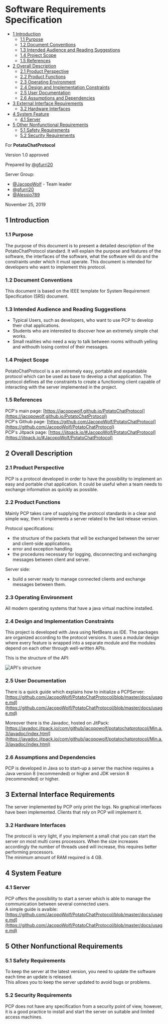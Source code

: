 <h1> Software Requirements Specification </h1>

- [1 Introduction](#1-introduction)
  - [1.1 Purpose](#11-purpose)
  - [1.2 Document Conventions](#12-document-conventions)
  - [1.3 Intended Audience and Reading Suggestions](#13-intended-audience-and-reading-suggestions)
  - [1.4 Project Scope](#14-project-scope)
  - [1.5 References](#15-references)
- [2 Overall Description](#2-overall-description)
  - [2.1 Product Perspective](#21-product-perspective)
  - [2.2 Product Functions](#22-product-functions)
  - [2.3 Operating Environment](#23-operating-environment)
  - [2.4 Design and Implementation Constraints](#24-design-and-implementation-constraints)
  - [2.5 User Documentation](#25-user-documentation)
  - [2.6 Assumptions and Dependencies](#26-assumptions-and-dependencies)
- [3 External Interface Requirements](#3-external-interface-requirements)
  - [3.2 Hardware Interfaces](#32-hardware-interfaces)
- [4 System Feature](#4-system-feature)
  - [4.1 Server](#41-server)
- [5 Other Nonfunctional Requirements](#5-other-nonfunctional-requirements)
  - [5.1 Safety Requirements](#51-safety-requirements)
  - [5.2 Security Requirements](#52-security-requirements)

For **PotatoChatProtocol**

Version 1.0 approved

Prepared by [@gfurri20](https://github.com/gfurri20)

Server Group:

- [@JacopoWolf](https://github.com/JacopoWolf) - Team leader
- [@gfurri20](https://github.com/gfurri20)
- [@Alessio789](https://github.com/Alessio789)

November 25, 2019

## 1 Introduction

### 1.1 Purpose
The purpose of this document is to present a detailed description of the PotatoChatProtocol standard. It will explain the purpose and features of the software, the interfaces of the software, what the software will do and the constraints under which it must operate. This document is intended for developers who want to implement this protocol.


### 1.2 Document Conventions
This document is based on the IEEE template for System Requirement Specification (SRS) document.


### 1.3 Intended Audience and Reading Suggestions

- Typical Users, such as developers, who want to use PCP to develop their chat applications.
- Students who are interested to discover how an extremely simple chat works.
- Small realities who need a way to talk between rooms withouth yelling and withouth losing control of their messages.


### 1.4 Project Scope
PotatoChatProtocol is a an extremely easy, portable and expandable protocol which can be used as base to develop a chat application.
The protocol defines all the constraints to create a functioning client capable of interacting with the server implemented in the project.


### 1.5 References
PCP's main page:
[https://jacopowolf.github.io/PotatoChatProtocol](https://jacopowolf.github.io/PotatoChatProtocol) \
PCP's Github page:
[https://github.com/JacopoWolf/PotatoChatProtocol](https://github.com/JacopoWolf/PotatoChatProtocol) \
PCP's Jitpack page:
[https://jitpack.io/#JacopoWolf/PotatoChatProtocol](https://jitpack.io/#JacopoWolf/PotatoChatProtocol)


## 2 Overall Description

### 2.1 Product Perspective
PCP is a protocol developed in order to have the possibility to implement an easy and portable chat application. It could be useful when a team needs to exchange information as quickly as possible.


### 2.2 Product Functions
Mainly PCP takes care of supplying the protocol standards in a clear and simple way, then it implements a server related to the last release version.

Protocol specifications:

- the structure of the packets that will be exchanged between the server and client-side applications.
- error and exception handling
- the procedures necessary for logging, disconnecting and exchanging messages between client and server.

Server side:

- build a server ready to manage connected clients and exchange messages between them.


### 2.3 Operating Environment
All modern operating systems that have a java virtual machine installed.


### 2.4 Design and Implementation Constraints
This project is developed with Java using NetBeans as IDE. The packages are organized according to the protocol versions. It uses a modular design where every feature is wrapped into a separate module and the modules depend on each other through well-written APIs.

This is the structure of the API:


![API's structure](/docs/img/server-architecture.svg)


### 2.5 User Documentation
There is a quick guide which explains how to initialize a PCPServer:
[https://github.com/JacopoWolf/PotatoChatProtocol/blob/master/docs/usage.md](https://github.com/JacopoWolf/PotatoChatProtocol/blob/master/docs/usage.md)

Moreover there is the Javadoc, hosted on JitPack:
[https://javadoc.jitpack.io/com/github/jacopowolf/potatochatprotocol/Min.a.3/javadoc/index.html](https://javadoc.jitpack.io/com/github/jacopowolf/potatochatprotocol/Min.a.3/javadoc/index.html)


### 2.6 Assumptions and Dependencies
PCP is developed in Java so to start-up a server the machine requires a Java version 8 (recommended) or higher and JDK version 8 (recommended) or higher.


## 3 External Interface Requirements
The server implemented by PCP only print the logs. No graphical interfaces have been implemented. Clients that rely on PCP will implement it.


### 3.2 Hardware Interfaces
The protocol is very light, if you implement a small chat you can start the server on most multi cores processors.
When the size increases accordingly the number of threads used will increase, this requires better performing processors. \
The minimum amount of RAM required is 4 GB.


## 4 System Feature


### 4.1 Server
PCP offers the possibility to start a server which is able to manage the communication between several connected users. \
A simple guide is avaible: [https://github.com/JacopoWolf/PotatoChatProtocol/blob/master/docs/usage.md](https://github.com/JacopoWolf/PotatoChatProtocol/blob/master/docs/usage.md)


## 5 Other Nonfunctional Requirements

### 5.1 Safety Requirements
To keep the server at the latest version, you need to update the software each time an update is released. \
This allows you to keep the server updated to avoid bugs or problems.


### 5.2 Security Requirements
PCP does not have any specification from a security point of view, however, it is a good practice to install and start the server on suitable and limited access machines.